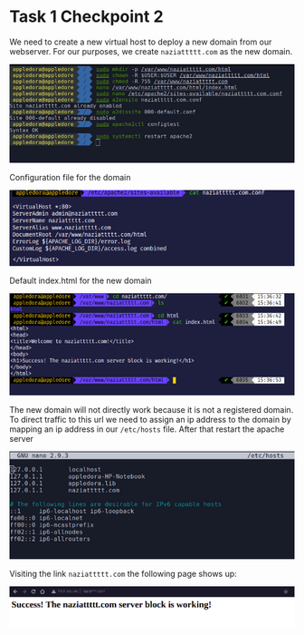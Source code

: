 # Task 1 Checkpoint 2

We need to create a new virtual host to deploy a new domain from our webserver. For our purposes, we create `naziattttt.com` as the new domain.

![](.gitbook/assets/ckpt2pt1.png)

Configuration file for the domain

![](.gitbook/assets/naziattttt_conf.png)

Default index.html for the new domain

![](.gitbook/assets/naziattttt_html.png)

The new domain will not directly work because it is not a registered domain. To direct traffic to this url we need to assign an ip address to the domain by mapping an ip address in our `/etc/hosts` file. After that restart the apache server

![](.gitbook/assets/step_3_map.png)

Visiting the link `naziattttt.com` the following page shows up:

![](.gitbook/assets/ckpt2pt2.png)

